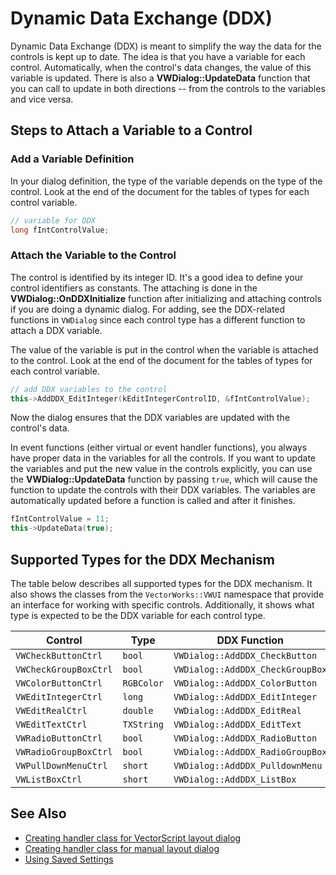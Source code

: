 # Dynamic Data Exchange (DDX)

Dynamic Data Exchange (DDX) is meant to simplify the way the data for the controls is kept up to date. The idea is that you have a variable for each control. Automatically, when the control's data changes, the value of this variable is updated. There is also a **VWDialog::UpdateData** function that you can call to update in both directions -- from the controls to the variables and vice versa.

## Steps to Attach a Variable to a Control

### Add a Variable Definition

In your dialog definition, the type of the variable depends on the type of the control. Look at the end of the document for the tables of types for each control variable.

```cpp
// variable for DDX
long fIntControlValue;
```

### Attach the Variable to the Control

The control is identified by its integer ID. It's a good idea to define your control identifiers as constants. The attaching is done in the **VWDialog::OnDDXInitialize** function after initializing and attaching controls if you are doing a dynamic dialog. For adding, see the DDX-related functions in `VWDialog` since each control type has a different function to attach a DDX variable. 

The value of the variable is put in the control when the variable is attached to the control. Look at the end of the document for the tables of types for each control variable.

```cpp
// add DDX variables to the control
this->AddDDX_EditInteger(kEditIntegerControlID, &fIntControlValue);
```

Now the dialog ensures that the DDX variables are updated with the control's data.

In event functions (either virtual or event handler functions), you always have proper data in the variables for all the controls. If you want to update the variables and put the new value in the controls explicitly, you can use the **VWDialog::UpdateData** function by passing `true`, which will cause the function to update the controls with their DDX variables. The variables are automatically updated before a function is called and after it finishes.

```cpp
fIntControlValue = 11;
this->UpdateData(true);
```

## Supported Types for the DDX Mechanism

The table below describes all supported types for the DDX mechanism. It also shows the classes from the `VectorWorks::VWUI` namespace that provide an interface for working with specific controls. Additionally, it shows what type is expected to be the DDX variable for each control type.

| Control                              | Type       | DDX Function                                                                 |
|--------------------------------------|------------|------------------------------------------------------------------------------|
| `VWCheckButtonCtrl`   | `bool`     | `VWDialog::AddDDX_CheckButton`   |
| `VWCheckGroupBoxCtrl` | `bool`     | `VWDialog::AddDDX_CheckGroupBox` |
| `VWColorButtonCtrl`   | `RGBColor` | `VWDialog::AddDDX_ColorButton`   |
| `VWEditIntegerCtrl`   | `long`     | `VWDialog::AddDDX_EditInteger`   |
| `VWEditRealCtrl`      | `double`   | `VWDialog::AddDDX_EditReal`      |
| `VWEditTextCtrl`      | `TXString` | `VWDialog::AddDDX_EditText`      |
| `VWRadioButtonCtrl`   | `bool`     | `VWDialog::AddDDX_RadioButton`   |
| `VWRadioGroupBoxCtrl` | `bool`     | `VWDialog::AddDDX_RadioGroupBox` |
| `VWPullDownMenuCtrl`  | `short`    | `VWDialog::AddDDX_PulldownMenu`  |
| `VWListBoxCtrl`       | `short`    | `VWDialog::AddDDX_ListBox`       |

## See Also

- [Creating handler class for VectorScript layout dialog](Dialog%20handler%20class%20for%20VectorScript%20layout%20dialog.md)
- [Creating handler class for manual layout dialog](Dialog%20handler%20class%20for%20manual%20layout%20dialog.md)
- [Using Saved Settings](Dialog%20Using%20Saved%20Settings.md)
